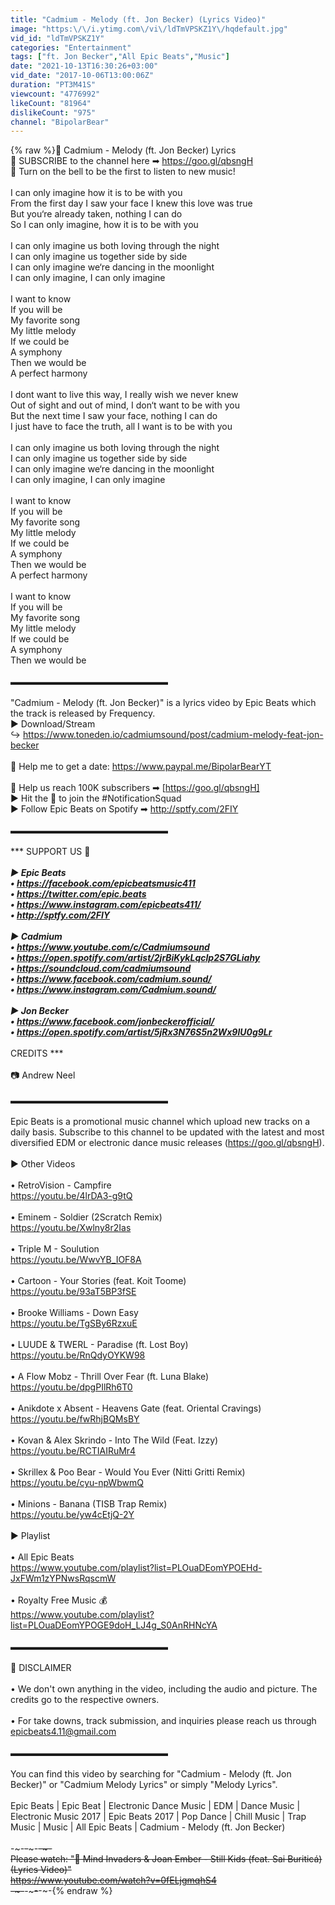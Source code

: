 ```yaml
---
title: "Cadmium - Melody (ft. Jon Becker) (Lyrics Video)"
image: "https:\/\/i.ytimg.com\/vi\/ldTmVPSKZ1Y\/hqdefault.jpg"
vid_id: "ldTmVPSKZ1Y"
categories: "Entertainment"
tags: ["ft. Jon Becker","All Epic Beats","Music"]
date: "2021-10-13T16:30:26+03:00"
vid_date: "2017-10-06T13:00:06Z"
duration: "PT3M41S"
viewcount: "4776992"
likeCount: "81964"
dislikeCount: "975"
channel: "BipolarBear"
---
```

{% raw %}📝 Cadmium - Melody (ft. Jon Becker) Lyrics<br />🐾 SUBSCRIBE to the channel here ➡ <a rel="nofollow" target="blank" href="https://goo.gl/qbsngH">https://goo.gl/qbsngH</a> <br />🔔 Turn on the bell to be the first to listen to new music! <br /><br />I can only imagine how it is to be with you<br />From the first day I saw your face I knew this love was true<br />But you‘re already taken, nothing I can do<br />So I can only imagine, how it is to be with you<br /> <br />I can only imagine us both loving through the night<br />I can only imagine us together side by side<br />I can only imagine we‘re dancing in the moonlight<br />I can only imagine, I can only imagine<br /> <br />I want to know <br />If you will be<br />My favorite song<br />My little melody<br />If we could be<br />A symphony<br />Then we would be<br />A perfect harmony<br /> <br />I dont want to live this way, I really wish we never knew<br />Out of sight and out of mind, I don‘t want to be with you<br />But the next time I saw your face, nothing I can do<br />I just have to face the truth, all I want is to be with you <br /> <br />I can only imagine us both loving through the night<br />I can only imagine us together side by side<br />I can only imagine we‘re dancing in the moonlight<br />I can only imagine, I can only imagine<br /> <br />I want to know <br />If you will be<br />My favorite song<br />My little melody<br />If we could be<br />A symphony<br />Then we would be<br />A perfect harmony<br /><br />I want to know <br />If you will be<br />My favorite song<br />My little melody<br />If we could be<br />A symphony<br />Then we would be<br /><br />▬▬▬▬▬▬▬▬▬▬▬▬▬▬▬▬▬▬<br /><br />&quot;Cadmium - Melody (ft. Jon Becker)&quot; is a lyrics video by Epic Beats which the track is released by Frequency.<br />▶ Download/Stream<br />↪︎ <a rel="nofollow" target="blank" href="https://www.toneden.io/cadmiumsound/post/cadmium-melody-feat-jon-becker">https://www.toneden.io/cadmiumsound/post/cadmium-melody-feat-jon-becker</a><br /><br />🐻 Help me to get a date: <a rel="nofollow" target="blank" href="https://www.paypal.me/BipolarBearYT">https://www.paypal.me/BipolarBearYT</a><br /><br />👊 Help us reach 100K subscribers ➡ [<a rel="nofollow" target="blank" href="https://goo.gl/qbsngH]">https://goo.gl/qbsngH]</a><br />▶ Hit the 🔔 to join the #NotificationSquad<br />▶ Follow Epic Beats on Spotify ➡ <a rel="nofollow" target="blank" href="http://sptfy.com/2FIY">http://sptfy.com/2FIY</a><br /><br />▬▬▬▬▬▬▬▬▬▬▬▬▬▬▬▬▬▬<br /><br />*** SUPPORT US 👊 ***<br /><br />▶ Epic Beats<br />• <a rel="nofollow" target="blank" href="https://facebook.com/epicbeatsmusic411">https://facebook.com/epicbeatsmusic411</a><br />• <a rel="nofollow" target="blank" href="https://twitter.com/epic.beats">https://twitter.com/epic.beats</a><br />• <a rel="nofollow" target="blank" href="https://www.instagram.com/epicbeats411/">https://www.instagram.com/epicbeats411/</a><br />• <a rel="nofollow" target="blank" href="http://sptfy.com/2FIY">http://sptfy.com/2FIY</a><br /><br />▶ Cadmium<br />• <a rel="nofollow" target="blank" href="https://www.youtube.com/c/Cadmiumsound">https://www.youtube.com/c/Cadmiumsound</a><br />• <a rel="nofollow" target="blank" href="https://open.spotify.com/artist/2jrBiKykLqcIp2S7GLiahy">https://open.spotify.com/artist/2jrBiKykLqcIp2S7GLiahy</a><br />• <a rel="nofollow" target="blank" href="https://soundcloud.com/cadmiumsound">https://soundcloud.com/cadmiumsound</a><br />• <a rel="nofollow" target="blank" href="https://www.facebook.com/cadmium.sound/">https://www.facebook.com/cadmium.sound/</a><br />• <a rel="nofollow" target="blank" href="https://www.instagram.com/Cadmium.sound/">https://www.instagram.com/Cadmium.sound/</a><br /><br />▶ Jon Becker<br />• <a rel="nofollow" target="blank" href="https://www.facebook.com/jonbeckerofficial/">https://www.facebook.com/jonbeckerofficial/</a><br />• <a rel="nofollow" target="blank" href="https://open.spotify.com/artist/5jRx3N76S5n2Wx9lU0g9Lr">https://open.spotify.com/artist/5jRx3N76S5n2Wx9lU0g9Lr</a><br /><br />*** CREDITS ***<br /><br />📷 Andrew Neel<br /><br />▬▬▬▬▬▬▬▬▬▬▬▬▬▬▬▬▬▬<br /><br />Epic Beats is a promotional music channel which upload new tracks on a daily basis. Subscribe to this channel to be updated with the latest and most diversified EDM or electronic dance music releases (<a rel="nofollow" target="blank" href="https://goo.gl/qbsngH).">https://goo.gl/qbsngH).</a><br /><br />▶ Other Videos<br /><br />• RetroVision - Campfire<br /><a rel="nofollow" target="blank" href="https://youtu.be/4lrDA3-g9tQ">https://youtu.be/4lrDA3-g9tQ</a><br /><br />• Eminem - Soldier (2Scratch Remix)<br /><a rel="nofollow" target="blank" href="https://youtu.be/Xwlny8r2Ias">https://youtu.be/Xwlny8r2Ias</a><br /><br />• Triple M - Soulution<br /><a rel="nofollow" target="blank" href="https://youtu.be/WwvYB_IOF8A">https://youtu.be/WwvYB_IOF8A</a><br /><br />• Cartoon - Your Stories (feat. Koit Toome)<br /><a rel="nofollow" target="blank" href="https://youtu.be/93aT5BP3fSE">https://youtu.be/93aT5BP3fSE</a><br /><br />• Brooke Williams -  Down Easy<br /><a rel="nofollow" target="blank" href="https://youtu.be/TgSBy6RzxuE">https://youtu.be/TgSBy6RzxuE</a><br /><br />• LUUDE &amp; TWERL - Paradise (ft. Lost Boy)<br /><a rel="nofollow" target="blank" href="https://youtu.be/RnQdyOYKW98">https://youtu.be/RnQdyOYKW98</a><br /><br />• A Flow Mobz  - Thrill Over Fear (ft. Luna Blake)<br /><a rel="nofollow" target="blank" href="https://youtu.be/dpgPIlRh6T0">https://youtu.be/dpgPIlRh6T0</a><br /><br />• Anikdote x Absent - Heavens Gate (feat. Oriental Cravings)<br /><a rel="nofollow" target="blank" href="https://youtu.be/fwRhjBQMsBY">https://youtu.be/fwRhjBQMsBY</a><br /><br />• Kovan &amp; Alex Skrindo - Into The Wild (Feat. Izzy)<br /><a rel="nofollow" target="blank" href="https://youtu.be/RCTIAIRuMr4">https://youtu.be/RCTIAIRuMr4</a><br /><br />• Skrillex &amp; Poo Bear - Would You Ever (Nitti Gritti Remix)<br /><a rel="nofollow" target="blank" href="https://youtu.be/cyu-npWbwmQ">https://youtu.be/cyu-npWbwmQ</a><br /><br />• Minions - Banana (TISB Trap Remix)<br /><a rel="nofollow" target="blank" href="https://youtu.be/yw4cEtjQ-2Y">https://youtu.be/yw4cEtjQ-2Y</a><br /><br />▶ Playlist<br /><br />• All Epic Beats<br /><a rel="nofollow" target="blank" href="https://www.youtube.com/playlist?list=PLOuaDEomYPOEHd-JxFWm1zYPNwsRqscmW">https://www.youtube.com/playlist?list=PLOuaDEomYPOEHd-JxFWm1zYPNwsRqscmW</a><br /><br />• Royalty Free Music 💰 <br /><a rel="nofollow" target="blank" href="https://www.youtube.com/playlist?list=PLOuaDEomYPOGE9doH_LJ4g_S0AnRHNcYA">https://www.youtube.com/playlist?list=PLOuaDEomYPOGE9doH_LJ4g_S0AnRHNcYA</a><br /><br />▬▬▬▬▬▬▬▬▬▬▬▬▬▬▬▬▬▬<br /><br />🚫 DISCLAIMER<br /><br />• We don't own anything in the video, including the audio and picture. The credits go to the respective owners. <br /><br />• For take downs, track submission, and inquiries please reach us through epicbeats4.11@gmail.com<br /><br />▬▬▬▬▬▬▬▬▬▬▬▬▬▬▬▬▬▬<br /><br />You can find this video by searching for &quot;Cadmium - Melody (ft. Jon Becker)&quot; or &quot;Cadmium Melody Lyrics&quot; or simply &quot;Melody Lyrics&quot;.<br /><br />Epic Beats | Epic Beat | Electronic Dance Music | EDM | Dance Music | Electronic Music 2017 | Epic Beats 2017 | Pop Dance | Chill Music | Trap Music | Music | All Epic Beats | Cadmium - Melody (ft. Jon Becker)<br /><br />-~-~~-~~~-~~-~-<br />Please watch: &quot;🐻 Mind Invaders &amp; Joan Ember - Still Kids (feat. Sai Buriticá) (Lyrics Video)&quot; <br /><a rel="nofollow" target="blank" href="https://www.youtube.com/watch?v=0fELjgmqhS4">https://www.youtube.com/watch?v=0fELjgmqhS4</a><br />-~-~~-~~~-~~-~-{% endraw %}
